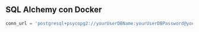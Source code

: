 ## SQL Alchemy con Docker

```python
conn_url = 'postgresql+psycopg2://yourUserDBName:yourUserDBPassword@yourDBDockerContainerName/yourDBName'
```
